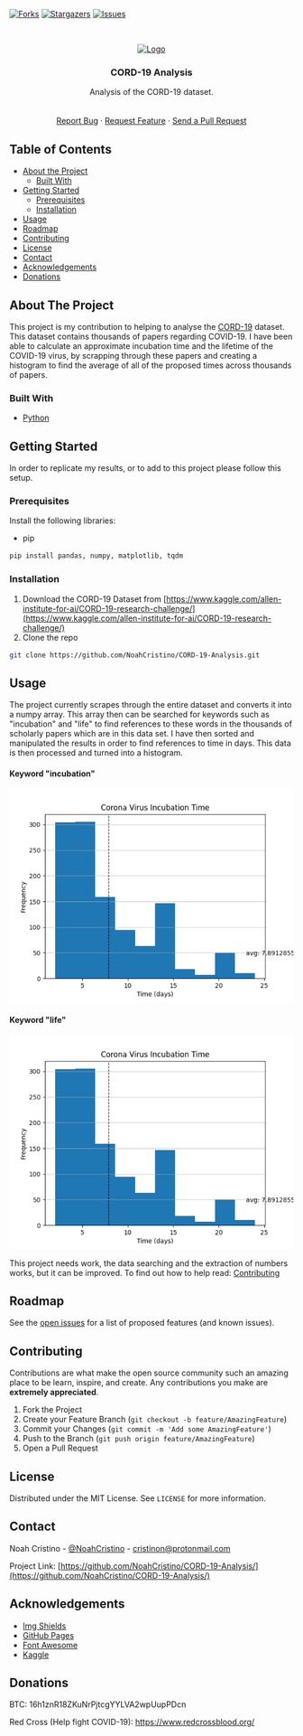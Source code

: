 [![Forks][forks-shield]][forks-url]
[![Stargazers][stars-shield]][stars-url]
[![Issues][issues-shield]][issues-url]



<!-- PROJECT LOGO -->
<br />
<p align="center">
  <a href="https://github.com/NoahCristino/CORD-19-Analysis/">
    <img src="./logo.png" alt="Logo" width="80" height="80">
  </a>

  <h3 align="center">CORD-19 Analysis</h3>

  <p align="center">
    Analysis of the CORD-19 dataset.
    <br />
    <!--<a href="https://github.com/NoahCristino/CORD-19-Analysis/"><strong>Explore the docs »</strong></a>-->
    <br />
    <br />
    <a href="https://github.com/NoahCristino/CORD-19-Analysis/issues">Report Bug</a>
    ·
    <a href="https://github.com/NoahCristino/CORD-19-Analysis/issues">Request Feature</a>
    ·
    <a href="https://github.com/NoahCristino/CORD-19-Analysis/pulls">Send a Pull Request</a>
  </p>
</p>



<!-- TABLE OF CONTENTS -->
## Table of Contents

* [About the Project](#about-the-project)
  * [Built With](#built-with)
* [Getting Started](#getting-started)
  * [Prerequisites](#prerequisites)
  * [Installation](#installation)
* [Usage](#usage)
* [Roadmap](#roadmap)
* [Contributing](#contributing)
* [License](#license)
* [Contact](#contact)
* [Acknowledgements](#acknowledgements)
* [Donations](#donations)



<!-- ABOUT THE PROJECT -->
## About The Project

This project is my contribution to helping to analyse the [CORD-19](https://www.kaggle.com/allen-institute-for-ai/CORD-19-research-challenge/) dataset. This dataset contains thousands of papers regarding COVID-19. I have been able to calculate an approximate incubation time and the lifetime of the COVID-19 virus, by scrapping through these papers and creating a histogram to find the average of all of the proposed times across thousands of papers.

### Built With
* [Python](https://www.python.org/)



<!-- GETTING STARTED -->
## Getting Started

In order to replicate my results, or to add to this project please follow this setup.

### Prerequisites

Install the following libraries:
* pip
```sh
pip install pandas, numpy, matplotlib, tqdm
```

### Installation

1. Download the CORD-19 Dataset from [https://www.kaggle.com/allen-institute-for-ai/CORD-19-research-challenge/](https://www.kaggle.com/allen-institute-for-ai/CORD-19-research-challenge/)
2. Clone the repo
```sh
git clone https://github.com/NoahCristino/CORD-19-Analysis.git
```

<!-- USAGE EXAMPLES -->
## Usage

The project currently scrapes through the entire dataset and converts it into a numpy array. This array then can be searched for keywords such as "incubation" and "life" to find references to these words in the thousands of scholarly papers which are in this data set. I have then sorted and manipulated the results in order to find references to time in days. This data is then processed and turned into a histogram.

#### Keyword "incubation"

![Incubation Histogram](/results/Figure_1.png)

#### Keyword "life"

![Virus Lifetime Histogram](/results/Figure_1.png)

This project needs work, the data searching and the extraction of numbers works, but it can be improved. To find out how to help read: [Contributing](#contributing)

<!-- ROADMAP -->
## Roadmap

See the [open issues](https://github.com/NoahCristino/CORD-19-Analysis/issues) for a list of proposed features (and known issues).



<!-- CONTRIBUTING -->
## Contributing

Contributions are what make the open source community such an amazing place to be learn, inspire, and create. Any contributions you make are **extremely appreciated**.

1. Fork the Project
2. Create your Feature Branch (`git checkout -b feature/AmazingFeature`)
3. Commit your Changes (`git commit -m 'Add some AmazingFeature'`)
4. Push to the Branch (`git push origin feature/AmazingFeature`)
5. Open a Pull Request



<!-- LICENSE -->
## License

Distributed under the MIT License. See `LICENSE` for more information.



<!-- CONTACT -->
## Contact

Noah Cristino - [@NoahCristino](https://twitter.com/NoahCristino) - cristinon@protonmail.com

Project Link: [https://github.com/NoahCristino/CORD-19-Analysis/](https://github.com/NoahCristino/CORD-19-Analysis/)



<!-- ACKNOWLEDGEMENTS -->
## Acknowledgements
* [Img Shields](https://shields.io)
* [GitHub Pages](https://pages.github.com)
* [Font Awesome](https://fontawesome.com)
* [Kaggle](https://www.kaggle.com/)
## Donations

BTC: 16h1znR18ZKuNrPjtcgYYLVA2wpUupPDcn

Red Cross (Help fight COVID-19): https://www.redcrossblood.org/

<!-- MARKDOWN LINKS & IMAGES -->
<!-- https://www.markdownguide.org/basic-syntax/#reference-style-links -->
[forks-shield]: https://img.shields.io/github/forks/roshanlam/ReadMeTemplate?style=for-the-badge
[forks-url]: https://github.com/roshanlam/ReadMeTemplate/network/members
[stars-shield]: https://img.shields.io/github/stars/roshanlam/ReadMeTemplate?style=for-the-badge
[stars-url]: https://github.com/roshanlam/ReadMeTemplate/stargazers
[issues-shield]: https://img.shields.io/github/issues/roshanlam/ReadMeTemplate?style=for-the-badge
[issues-url]: https://github.com/roshanlam/ReadMeTemplate/issues
[linkedin-shield]: https://img.shields.io/badge/-LinkedIn-black.svg?style=flat-square&logo=linkedin&colorB=555
[linkedin-url]: https://linkedin.com/in/roshan-lamichhane
